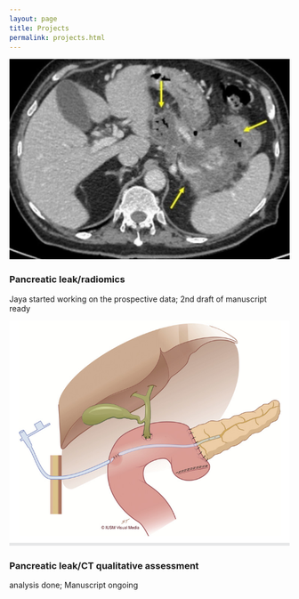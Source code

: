 ```yaml
---
layout: page
title: Projects
permalink: projects.html
---
```


<div class="projects-container">
  <div class="project-card">
    <img src="img/projects/leak_radiomics.png" alt="leak_radiomics">
    <div class="project-info">
      <h3>Pancreatic leak/radiomics</h3>
      <p>Jaya started working on the prospective data; 2nd draft of manuscript ready</p>
    </div>
  </div>

  <div class="project-card">
    <img src="img/projects/leak.png" alt="leak">
    <div class="project-info">
      <h3>Pancreatic leak/CT qualitative assessment </h3>
      <p>analysis done; Manuscript ongoing</p>
    </div>
  </div>
  
</div>



